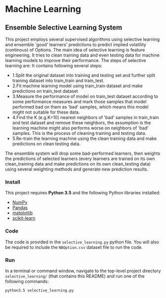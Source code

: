 # Machine Learning
## Ensemble Selective Learning System

This project employs several supervised algorithms using selective learning and ensemble 'good' learners' predictions to predict implied volatility (continous) of Options. The main idea of selective learning is feature engineering. It tries to clean training data and even testing data for machine learning models to improve their performance.
The steps of selective learning are:
It contains following several steps:
- 1.Split the original dataset into training and testing set and further split training dataset into train_train and train_test.
- 2.Fit machine learning model using train_train dataset and make predictions on train_test dataset
- 3.Measure the performance of model on train_test dataset according to some performance measures and mark those samples that model performed bad on them as 'bad' samples, which means this model might not suitable for these data.
- 4.Find the K (e.g.K=10) nearest neighbors of 'bad' samples in train_train and test dataset and remove these neighbors, the assumption is the learning machine might also performs worse on neighbors of 'bad' samples. This is the process of cleaning training and testing data.
- 5.Re-train the learning machine using the clean training data and make predictions on clean testing data.

The ensemble system will drop some bad-performed learners, then weights the predictions of selected learners (every learners are trained on its own clean_training data and make predictions on its own clean_testing data) using several weighting methods and generate new prediction results.


### Install

This project requires **Python 3.5** and the following Python libraries installed:

- [NumPy](http://www.numpy.org/)
- [Pandas](http://pandas.pydata.org)
- [matplotlib](http://matplotlib.org/)
- [scikit-learn](http://scikit-learn.org/stable/)


### Code

The code is provided in the `selective_learning.py` python file. You will also be required to include the `NBOption.csv` dataset file to run the code. 

### Run

In a terminal or command window, navigate to the top-level project directory `selective_learning/` (that contains this README) and run one of the following commands:

```bash
python3.5 selective_learning.py
```  
